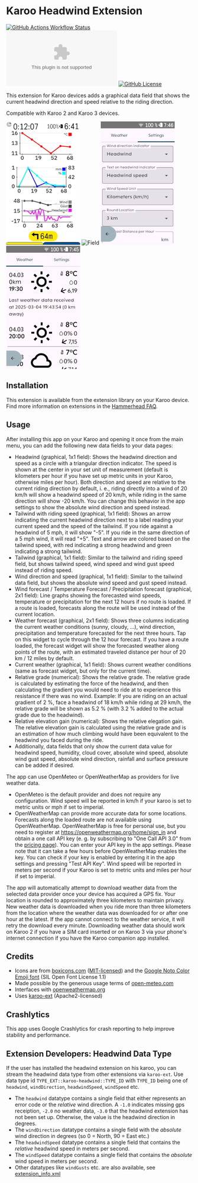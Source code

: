 # Karoo Headwind Extension

[![GitHub Actions Workflow Status](https://img.shields.io/github/actions/workflow/status/timklge/karoo-headwind/android.yml)](https://github.com/timklge/karoo-headwind/actions/workflows/android.yml)
[![GitHub Downloads (specific asset, all releases)](https://img.shields.io/github/downloads/timklge/karoo-headwind/app-release.apk)](https://github.com/timklge/karoo-headwind/releases)
[![GitHub License](https://img.shields.io/github/license/timklge/karoo-headwind)](https://github.com/timklge/karoo-headwind/blob/master/LICENSE)

This extension for Karoo devices adds a graphical data field that shows the current headwind direction and speed relative to the riding direction.

Compatible with Karoo 2 and Karoo 3 devices.

![Page](preview0.png)
![Field](preview1.png)
![Overview](preview2.png)
![Setup](preview3.png)

## Installation

This extension is available from the extension library on your Karoo device. Find more information on extensions in the [Hammerhead FAQ](https://support.hammerhead.io/hc/en-us/articles/34676015530907-Karoo-OS-Extensions-Library).

## Usage

After installing this app on your Karoo and opening it once from the main menu, you can add the following new data fields to your data pages:

- Headwind (graphical, 1x1 field): Shows the headwind direction and speed as a circle with a triangular direction indicator. The speed is shown at the center in your set unit of measurement (default is kilometers per hour if you have set up metric units in your Karoo, otherwise miles per hour). Both direction and speed are relative to the current riding direction by default, i. e., riding directly into a wind of 20 km/h will show a headwind speed of 20 km/h, while riding in the same direction will show -20 km/h. You can change this behavior in the app settings to show the absolute wind direction and speed instead.
- Tailwind with riding speed (graphical, 1x1 field): Shows an arrow indicating the current headwind direction next to a label reading your current speed and the speed of the tailwind. If you ride against a headwind of 5 mph, it will show "-5". If you ride in the same direction of a 5 mph wind, it will read "+5". Text and arrow are colored based on the tailwind speed, with red indicating a strong headwind and green indicating a strong tailwind.
- Tailwind (graphical, 1x1 field): Similar to the tailwind and riding speed field, but shows tailwind speed, wind speed and wind gust speed instead of riding speed.
- Wind direction and speed (graphical, 1x1 field): Similar to the tailwind data field, but shows the absolute wind speed and gust speed instead.
- Wind forecast / Temperature Forecast / Precipitation forecast (graphical, 2x1 field): Line graphs showing the forecasted wind speeds, temperature or precipitation for the next 12 hours if no route is loaded. If a route is loaded, forecasts along the route will be used instead of the current location.
- Weather forecast (graphical, 2x1 field): Shows three columns indicating the current weather conditions (sunny, cloudy, ...), wind direction, precipitation and temperature forecasted for the next three hours. Tap on this widget to cycle through the 12 hour forecast. If you have a route loaded, the forecast widget will show the forecasted weather along points of the route, with an estimated traveled distance per hour of 20 km / 12 miles by default.
- Current weather (graphical, 1x1 field): Shows current weather conditions (same as forecast widget, but only for the current time).
- Relative grade (numerical): Shows the relative grade. The relative grade is calculated by estimating the force of the headwind, and then calculating the gradient you would need to ride at to experience this resistance if there was no wind. Example: If you are riding on an actual gradient of 2 %, face a headwind of 18 km/h while riding at 29 km/h, the relative grade will be shown as 5.2 % (with 3.2 % added to the actual grade due to the headwind).
- Relative elevation gain (numerical): Shows the relative elegation gain. The relative elevation gain is calculated using the relative grade and is an estimation of how much climbing would have been equivalent to the headwind you faced during the ride.
- Additionally, data fields that only show the current data value for headwind speed, humidity, cloud cover, absolute wind speed, absolute wind gust speed, absolute wind direction, rainfall and surface pressure can be added if desired.

The app can use OpenMeteo or OpenWeatherMap as providers for live weather data.

- OpenMeteo is the default provider and does not require any configuration. Wind speed will be reported in km/h if your karoo is set to metric units or mph if set to imperial.
- OpenWeatherMap can provide more accurate data for some locations. Forecasts along the loaded route are not available using OpenWeatherMap. OpenWeatherMap is free for personal use, but you need to register at https://openweathermap.org/home/sign_in and obtain a one call API key (e. g. by subscribing to "One Call API 3.0" from the [pricing page](https://openweathermap.org/price)). You can enter your API key in the app settings. Please note that it can take a few hours before OpenWeatherMap enables the key. You can check if your key is enabled by entering it in the app settings and pressing "Test API Key". Wind speed will be reported in meters per second if your Karoo is set to metric units and miles per hour if set to imperial.

The app will automatically attempt to download weather data from the selected data provider once your device has acquired a GPS fix. Your location is rounded to approximately three kilometers to maintain privacy.
New weather data is downloaded when you ride more than three kilometers from the location where the weather data was downloaded for or after one hour at the latest.
If the app cannot connect to the weather service, it will retry the download every minute. Downloading weather data should work on Karoo 2 if you have a SIM card inserted or on Karoo 3 via your phone's internet connection if you have the Karoo companion app installed.

## Credits

- Icons are from [boxicons.com](https://boxicons.com) ([MIT-licensed](icon_credits.txt)) and the [Google Noto Color Emoji font](https://fonts.google.com/noto/specimen/Noto+Color+Emoji) (SIL Open Font License 1.1)
- Made possible by the generous usage terms of [open-meteo.com](https://open-meteo.com)
- Interfaces with [openweathermap.org](https://openweathermap.org)
- Uses [karoo-ext](https://github.com/hammerheadnav/karoo-ext) (Apache2-licensed)

## Crashlytics

This app uses Google Crashlytics for crash reporting to help improve stability and performance.

## Extension Developers: Headwind Data Type

If the user has installed the headwind extension on his karoo, you can stream the headwind data type from other extensions via `karoo-ext`.
Use data type id `TYPE_EXT::karoo-headwind::TYPE_ID` with `TYPE_ID` being one of `headwind`, `windDirection`, `headwindSpeed`, `windSpeed` etc.

- The `headwind` datatype contains a single field that either represents an error code or the *relative* wind direction. A `-1.0` indicates missing gps receiption, `-2.0` no weather data, `-3.0` that the headwind extension
has not been set up. Otherwise, the value is the headwind direction in degrees.
- The `windDirection` datatype contains a single field with the *absolute* wind direction in degrees (so 0 = North, 90 = East etc.)
- The `headwindSpeed` datatype contains a single field that contains the *relative*  headwind speed in meters per second.
- The `windSpeed` datatype contains a single field that contains the *absolute* wind speed in meters per second.
- Other datatypes like `windGusts` etc. are also available, see [extension_info.xml](https://github.com/timklge/karoo-headwind/blob/master/app/src/main/res/xml/extension_info.xml)